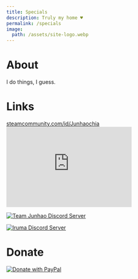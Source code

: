 ```yaml
---
title: Specials
description: Truly my home ♥
permalink: /specials
image:
  path: /assets/site-logo.webp
---
```

# About
I do things, I guess.

# Links
<div>
<a href="https://steamcommunity.com/id/Junhaochia">steamcommunity.com/id/Junhaochia</a><br>
<iframe id="iframe-smp" width="328px" height="210px" src="https://smp.junhaochia.repl.co/192010363" style="border: 0px;" onload="let smp_frame = document.getElementById('iframe-smp'); smp_frame.height = `${smp_frame.contentWindow.document.body.scrollHeight}px`;"></iframe>
</div>

[![Team Junhao Discord Server](https://discord.com/api/guilds/661447151426994176/widget.png?style=banner2)](https://discord.gg/9QeEzAq)

[![Iruma Discord Server](https://discord.com/api/guilds/735144130484895797/widget.png?style=banner2)](https://discord.gg/M79cK6g)

# Donate
[![Donate with PayPal](https://www.paypalobjects.com/webstatic/en_US/i/buttons/PP_logo_h_200x51.png)](https://paypal.me/Junhaochia)
